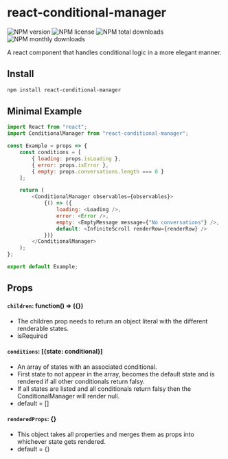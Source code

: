 # react-conditional-manager

![NPM version](https://img.shields.io/npm/v/react-conditional-manager.svg?style=flat)
![NPM license](https://img.shields.io/npm/l/react-conditional-manager.svg?style=flat)
![NPM total downloads](https://img.shields.io/npm/dt/react-conditional-manager.svg?style=flat)
![NPM monthly downloads](https://img.shields.io/npm/dm/react-conditional-manager.svg?style=flat)

A react component that handles conditional logic in a more elegant manner.

## Install

```bash
npm install react-conditional-manager
```

## Minimal Example

```js
import React from "react";
import ConditionalManager from "react-conditional-manager";

const Example = props => {
    const conditions = [
        { loading: props.isLoading },
        { error: props.isError },
        { empty: props.conversations.length === 0 }
    ];

    return (
        <ConditionalManager observables={observables}>
            {() => ({
                loading: <Loading />,
                error: <Error />,
                empty: <EmptyMessage message={"No conversations"} />,
                default: <InfiniteScroll renderRow={renderRow} />
            })}
        </ConditionalManager>
    );
};

export default Example;
```

## Props

#### `children`: function() => ({})

-   The children prop needs to return an object literal with the different renderable states.
-   isRequired

#### `conditions`: [{state: conditional}]

-   An array of states with an associated conditional.
-   First state to not appear in the array, becomes the default state and is rendered if all other conditionals return falsy.
-   If all states are listed and all conditionals return falsy then the ConditionalManager will render null.
-   default = []

#### `renderedProps`: {}

-   This object takes all properties and merges them as props into whichever state gets rendered.
-   default = {}
